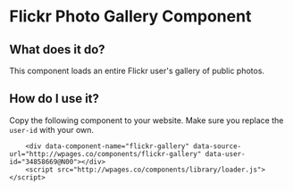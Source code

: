 # Flickr Photo Gallery Component

## What does it do?

This component loads an entire Flickr user's gallery of public photos.

## How do I use it?

Copy the following component to your website. Make sure you replace the `user-id` with your own.

        <div data-component-name="flickr-gallery" data-source-url="http://wpages.co/components/flickr-gallery" data-user-id="34858669@N00"></div>
        <script src="http://wpages.co/components/library/loader.js"></script>

